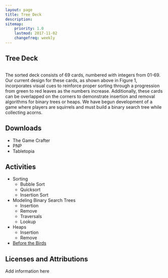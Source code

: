 ```yaml
---
layout: page
title: Tree Deck
description:
sitemap:
    priority: 1.0
    lastmod: 2017-11-02
    changefreq: weekly
---
```

## Tree Deck
<span class="image fit"><img src="{{site.baseurl}}/images/bg.png" alt="" /></span>

The sorted deck consists of 69 cards, numbered with integers from 01-69. Our current design for these cards, as shown above in Figure 1, incorporates visual cues to reinforce proper sorting through a progression from green to red leaves as the numbers increase. Additionally, these cards can be overlapped on the corners to demonstrate insertion and removal algorithms for binary trees or heaps. We have begun development of a game where players are squirrels and must build a binary search tree while collecting acorns.

## Downloads

* The Game Crafter
* PNP
* Tabletopia

## Activities

* Sorting
  * Bubble Sort
  * Quicksort
  * Insertion Sort
* Modeling Binary Search Trees
  * Insertion
  * Remove
  * Traversals
  * Lookup
* Heaps
  * Insertion
  * Remove
* [Before the Birds]({{site.baseurl}}/btb/)

## Licenses and Attributions

Add information here
